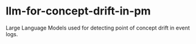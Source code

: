 # llm-for-concept-drift-in-pm
Large Language Models used for detecting point of concept drift in event logs. 
